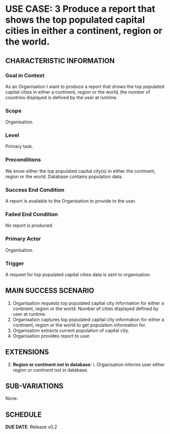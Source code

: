 # USE CASE: 3 Produce a report that shows the top populated capital cities in either a continent, region or the world.

## CHARACTERISTIC INFORMATION

### Goal in Context

As an Organisation I want to produce a report that shows the top populated capital cities in either a continent, region or the world, the number of countries displayed is defined by the user at runtime.

### Scope

Organisation.

### Level

Primary task.

### Preconditions

We know either the top populated capital city(s) in either the continent, region or the world. Database contains population data.

### Success End Condition

A report is available to the Organisation to provide to the user.

### Failed End Condition

No report is produced.

### Primary Actor

Organisation.

### Trigger

A request for top populated capital cities data is sent to organisation.

## MAIN SUCCESS SCENARIO

1. Organisation requests top populated capital city information for either a continent, region or the world. Number of cities displayed defined by user at runtime.
2. Organisation captures top populated capital city information for either a continent, region or the world to get population information for.
3. Organisation extracts current population of capital city.
4. Organisation provides report to user.

## EXTENSIONS

3. **Region or continent not in database**:
    i. Organisation informs user either region or continent not in database.

## SUB-VARIATIONS

None.

## SCHEDULE

**DUE DATE**: Release v0.2